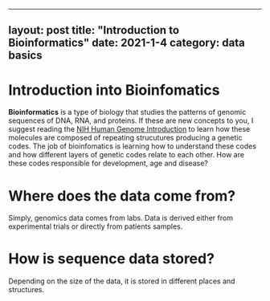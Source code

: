
---
layout: post
title: "Introduction to Bioinformatics"
date:  2021-1-4
category: data basics
---

# Introduction into Bioinfomatics

**Bioinformatics** is a type of biology that studies the patterns of genomic sequences of DNA, RNA, and proteins. If these are new concepts to you, 
I suggest reading the [NIH Human Genome Introduction](https://www.genome.gov/About-Genomics/Introduction-to-Genomics) to learn how these molecules are 
composed of repeating strucutures producing a genetic codes. The job of bioinfomatics is learning how to understand these codes and how different layers 
of genetic codes relate to each other. How are these codes responsible for development, age and disease? 

# Where does the data come from? 
Simply, genomics data comes from labs. Data is derived either from experimental trials or directly from patients samples. 

# How is sequence data stored?
Depending on the size of the data, it is stored in different places and structures. 
